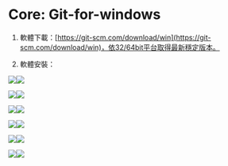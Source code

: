 # Core: Git-for-windows

1. 軟體下載：[https://git-scm.com/download/win](https://git-scm.com/download/win)，依32/64bit平台取得最新穩定版本。

2. 軟體安裝：

![](/assets/import.png)![](/assets/git-setup-02.png)

![](/assets/git-setup-02.png)![](/assets/git-setup-03import.png)

![](/assets/git-setup-03import.png)![](/assets/git-setup-04.png)

![](/assets/git-setup-04.png)![](/assets/git-setup-05.png)

![](/assets/git-setup-05.png)![](/assets/git-setup-06.png)

![](/assets/git-setup-06.png)![](/assets/git-setup-07.png)

#### 




